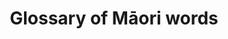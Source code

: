 ---
templateKey: 'glossary-page'
path: glossary
title: 'Glossary of Māori words'
definitions:
    - word: 'Aotearoa'
      definition: 'New Zealand – literally – Long white cloud' 
    - word: 'aroha'
      definition: 'love'     
    - word: 'hangi'
      definition: 'traditional feast prepared in earth oven'     
    - word: 'haka'
      definition: 'war dance with actions'
    - word: 'hīkoi'
      definition: 'walk' 
    - word: 'hui'
      definition: 'gathering, meeting' 
    - word: 'iwi'
      definition: 'tribe' 
---